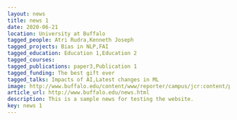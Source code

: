 ```yaml
---
layout: news
title: news 1 
date: 2020-06-21
location: University at Buffalo
tagged_people: Atri Rudra,Kenneth Joseph
tagged_projects: Bias in NLP,FAI
tagged_education: Education 1,Education 2
tagged_courses: 
tagged_publications: paper3,Publication 1
tagged_funding: The best gift ever
tagged_talks: Impacts of AI,Latest changes in ML
image: http://www.buffalo.edu/content/www/reporter/campus/jcr:content/par/image.img.894.auto.q65.jpg/1594034299222.jpg
article_url: http://www.buffalo.edu/news.html
description: This is a sample news for testing the website.
key: news 1
---
```

